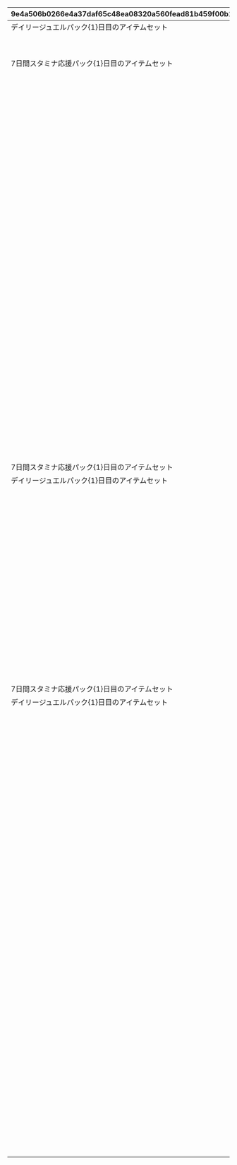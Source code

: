 |9e4a506b0266e4a37daf65c48ea08320a560fead81b459f00b163fe8520c54b3|e7da3e37a4e749810974688dd263e5eac61aaacb5c421cc2bde86d53d8eed903|64385822b15b5d18fa7107e779fb0f209f158f373258997e9e201b1967bcc457|ad1d058850151fff88903e58c62c88d32aeb9694064fc4d761bf61ff7027517f|297c3533dce490fc39b3f2b5e59deb9c5d5df5b73cede0db3d2872f7d3b0cd79|0cc0c3ae143ffa549fed1180167e06238664537229b407188c0571d574b1d0c4|e96ff67e03c0a9d9b588542d70dcc1db468edd7708070079a531b87026c3df6f|c5027ef294463a3a755b37c9a6a472a40e677279d109f05379e8f11b35a1006e|5c580288a5d4680a0dd453e96db8e43241f537ac2ec81a1148f53d663de7eeb8|6d07952293f0b6ffc6868a51f9acef515ac95dcb99bbfd36b675685c62f1d39d|287758bd6da37a745bc9dc3f4142146a4536e1dfc24891835fad3469e4d8ce7c|22362c30c0ec57bc02adebc5bf9d57feb5c8754908461f67527f0f7a00072cb1|8ba62b48164c7f512e018f0a7b2302d75ee769a61b94e0c39dbbd52046e8aed8|4f9b838949b2e14d4c1b13074bfd909ad4cd35fa490e1dfeec8b546060db9d12|030e22258d2bc38d1e5a00b9783ab9339394bb10474ebf1333fe815357fd19f6|31705338d733febad9e0e17ed3edd39a263b958997912a08f05c639b3ce44f66|
| --- | --- | --- | --- | --- | --- | --- | --- | --- | --- | --- | --- | --- | --- | --- | --- |
|デイリージュエルパック{1}日目のアイテムセット|0|1|1|0|2|9|3|デイリージュエルパック未受け取り分のジュエル|0|2|2000|17001001|30|104|403|
||1|0|0|3|1|15|3||0|1|0|0|7|103|0|
||1|0|0|3|1|18|3||0|1|0|0|30|103|0|
|7日間スタミナ応援パック{1}日目のアイテムセット|0|2|2|1|3|19|0||9402|3|0|17001002|7|103|405|
||0|3|2|0|0|20|0||9403|4|0|0|0|0|0|
||0|4|5|0|0|21|0||9404|4|0|0|0|0|0|
||0|5|8|0|0|22|0||9405|4|0|0|0|0|0|
||0|6|11|0|0|23|0||9406|4|0|0|0|0|0|
||0|7|14|0|0|26|0||9411|4|0|0|0|0|0|
||0|8|16|0|0|27|0||9412|4|0|0|0|0|0|
||0|9|1|0|0|28|0||9319|5|0|0|0|908|0|
||0|3|3|0|0|29|0||9407|4|0|0|0|0|0|
||0|4|6|0|0|30|0||9408|4|0|0|0|0|0|
||0|5|9|0|0|31|0||9409|4|0|0|0|0|0|
||0|6|12|0|0|32|0||9410|4|0|0|0|0|0|
||0|12|1|0|0|33|0||9319|5|0|0|0|908|0|
||0|3|4|0|0|34|0||9413|4|0|0|0|0|0|
||0|4|7|0|0|35|0||9414|4|0|0|0|0|0|
||0|5|10|0|0|36|0||9415|4|0|0|0|0|0|
||0|6|13|0|0|37|0||9416|4|0|0|0|0|0|
||0|7|15|0|0|38|0||9417|4|0|0|0|0|0|
||0|8|17|0|0|39|0||9418|4|0|0|0|0|0|
||0|10|18|0|0|40|0||9419|4|0|0|0|0|0|
||0|11|19|0|0|41|0||9420|4|0|0|0|0|0|
||0|13|1|0|0|42|0||9319|5|0|0|0|908|0|
||0|14|1|0|0|43|0||9319|5|0|0|0|908|0|
||0|15|1|0|0|44|0||9319|5|0|0|0|908|0|
||0|3|20|0|0|45|0||9421|4|0|0|0|0|0|
||0|4|21|0|0|46|0||9422|4|0|0|0|0|0|
||0|5|22|0|0|47|0||9423|4|0|0|0|0|0|
||0|6|23|0|0|48|0||9424|4|0|0|0|0|0|
||0|7|24|0|0|49|0||9425|4|0|0|0|0|0|
||0|8|25|0|0|50|0||9426|4|0|0|0|0|0|
||0|10|26|0|0|51|0||9427|4|0|0|0|0|0|
||0|11|27|0|0|52|0||9428|4|0|0|0|0|0|
||0|16|28|0|0|53|0||9429|4|0|0|0|0|0|
||0|17|29|0|0|54|0||9430|4|0|0|0|0|0|
||0|18|1|0|0|55|0||9319|5|0|0|0|908|0|
|7日間スタミナ応援パック{1}日目のアイテムセット|0|2|2|1|3|56|0||9402|3|0|17001002|7|103|405|
|デイリージュエルパック{1}日目のアイテムセット|0|1|1|0|2|57|3|デイリージュエルパック未受け取り分のジュエル|0|2|2000|17001001|30|104|403|
||1|0|0|3|1|58|3||0|1|0|0|7|103|0|
||1|0|0|3|1|59|3||0|1|0|0|30|103|0|
||0|3|20|0|0|71|0||9421|4|0|0|0|0|0|
||0|4|21|0|0|72|0||9422|4|0|0|0|0|0|
||0|5|22|0|0|73|0||9423|4|0|0|0|0|0|
||0|6|23|0|0|74|0||9424|4|0|0|0|0|0|
||0|7|24|0|0|75|0||9425|4|0|0|0|0|0|
||0|8|25|0|0|76|0||9426|4|0|0|0|0|0|
||0|10|26|0|0|77|0||9427|4|0|0|0|0|0|
||0|11|27|0|0|78|0||9428|4|0|0|0|0|0|
||0|16|28|0|0|79|0||9429|4|0|0|0|0|0|
||0|17|29|0|0|80|0||9430|4|0|0|0|0|0|
||0|19|1|0|0|81|0||9319|5|0|0|0|908|0|
||0|20|1|0|0|82|0||9319|5|0|0|0|908|0|
||0|21|1|0|0|83|0||9431|6|0|0|0|0|0|
||0|22|1|0|0|84|0||9431|6|0|0|0|0|0|
||0|23|2|0|0|85|0||9319|5|0|0|0|908|0|
|7日間スタミナ応援パック{1}日目のアイテムセット|0|2|2|1|3|86|0||9402|3|0|17001002|7|103|405|
|デイリージュエルパック{1}日目のアイテムセット|0|1|1|0|2|87|3|デイリージュエルパック未受け取り分のジュエル|0|2|2000|17001001|30|104|403|
||1|0|0|3|1|88|3||0|1|0|0|7|103|0|
||1|0|0|3|1|89|3||0|1|0|0|30|103|0|
||0|3|20|0|0|101|0||9421|4|0|0|0|0|0|
||0|4|21|0|0|102|0||9422|4|0|0|0|0|0|
||0|5|22|0|0|103|0||9423|4|0|0|0|0|0|
||0|6|23|0|0|104|0||9424|4|0|0|0|0|0|
||0|7|24|0|0|105|0||9425|4|0|0|0|0|0|
||0|8|25|0|0|106|0||9426|4|0|0|0|0|0|
||0|10|26|0|0|107|0||9427|4|0|0|0|0|0|
||0|11|27|0|0|108|0||9428|4|0|0|0|0|0|
||0|16|28|0|0|109|0||9429|4|0|0|0|0|0|
||0|17|29|0|0|110|0||9430|4|0|0|0|0|0|
||0|24|2|0|0|111|0||9432|6|0|0|0|0|0|
||0|25|2|0|0|112|0||9432|6|0|0|0|0|0|
||0|26|1|0|0|113|0||9319|5|0|0|0|908|0|
||0|27|2|0|0|114|0||9319|7|0|0|0|0|0|
||0|28|1|0|0|115|0||9319|5|0|0|0|908|0|
||0|29|4|0|0|116|0||9433|6|0|0|0|0|0|
||0|30|4|0|0|117|0||9432|6|0|0|0|0|0|
||0|31|1|0|0|118|0||9319|5|0|0|0|908|0|
||0|32|1|0|0|119|0||9319|5|0|0|0|908|0|
||0|33|4|0|0|120|0||9434|6|0|0|0|0|0|
||0|34|5|0|0|121|0||9432|6|0|0|0|0|0|
||0|35|6|0|0|122|0||9435|6|0|0|0|0|0|
||0|36|7|0|0|123|0||9435|6|0|0|0|0|0|
||0|37|8|0|0|124|0||9435|6|0|0|0|0|0|
||0|38|9|0|0|125|0||9435|6|0|0|0|0|0|
||0|39|10|0|0|126|0||9435|6|0|0|0|0|0|
||0|40|1|0|0|127|0||9319|5|0|0|0|908|0|
||0|41|4|0|0|128|0||9434|6|0|0|0|0|0|
||0|42|5|0|0|129|0||9432|6|0|0|0|0|0|
||0|43|6|0|0|130|0||9437|6|0|0|0|0|0|
||0|44|7|0|0|131|0||9436|6|0|0|0|0|0|
||0|45|8|0|0|132|0||9436|6|0|0|0|0|0|
||0|46|9|0|0|133|0||9436|6|0|0|0|0|0|
||0|47|10|0|0|134|0||9436|6|0|0|0|0|0|
||0|48|11|0|0|135|0||9436|6|0|0|0|0|0|
||0|49|5|0|0|136|0||9438|6|0|0|0|0|0|
||0|50|3|0|0|137|0||9439|6|0|0|0|0|0|